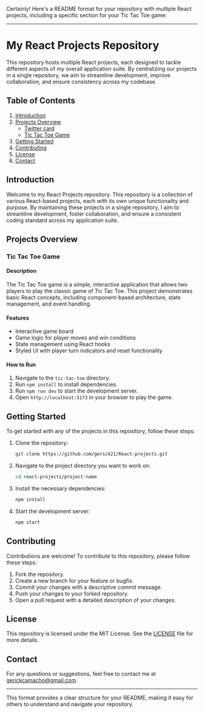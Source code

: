 Certainly! Here's a README format for your repository with multiple React projects, including a specific section for your Tic Tac Toe game:

---

# My React Projects Repository

This repository hosts multiple React projects, each designed to tackle different aspects of my overall application suite. By centralizing our projects in a single repository, we aim to streamline development, improve collaboration, and ensure consistency across my codebase.

## Table of Contents

1. [Introduction](#introduction)
2. [Projects Overview](#projects-overview)
   - [Twitter card](#twitter-card)
   - [Tic Tac Toe Game](#tic-tac-toe-game)
4. [Getting Started](#getting-started)
5. [Contributing](#contributing)
6. [License](#license)
7. [Contact](#contact)

## Introduction

Welcome to my React Projects repository. This repository is a collection of various React-based projects, each with its own unique functionality and purpose. By maintaining these projects in a single repository, I aim to streamline development, foster collaboration, and ensure a consistent coding standard across my application suite.

## Projects Overview

### Tic Tac Toe Game

#### Description
The Tic Tac Toe game is a simple, interactive application that allows two players to play the classic game of Tic Tac Toe. This project demonstrates basic React concepts, including component-based architecture, state management, and event handling.

#### Features
- Interactive game board
- Game logic for player moves and win conditions
- State management using React hooks
- Styled UI with player turn indicators and reset functionality

#### How to Run
1. Navigate to the `tic-tac-toe` directory.
2. Run `npm install` to install dependencies.
3. Run `npm run dev` to start the development server.
4. Open `http://localhost:5173` in your browser to play the game.

## Getting Started

To get started with any of the projects in this repository, follow these steps:

1. Clone the repository:
   ```bash
   git clone https://github.com/gerick21/React-projects.git
   ```
2. Navigate to the project directory you want to work on:
   ```bash
   cd react-projects/project-name
   ```
3. Install the necessary dependencies:
   ```bash
   npm install
   ```
4. Start the development server:
   ```bash
   npm start
   ```

## Contributing

Contributions are welcome! To contribute to this repository, please follow these steps:

1. Fork the repository.
2. Create a new branch for your feature or bugfix.
3. Commit your changes with a descriptive commit message.
4. Push your changes to your forked repository.
5. Open a pull request with a detailed description of your changes.

## License

This repository is licensed under the MIT License. See the [LICENSE](LICENSE) file for more details.

## Contact

For any questions or suggestions, feel free to contact me at gerickcamacho@gmail.com.

---

This format provides a clear structure for your README, making it easy for others to understand and navigate your repository.
